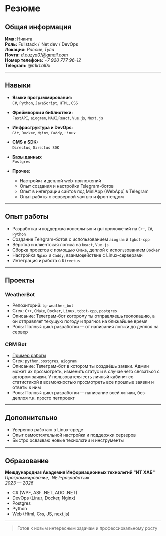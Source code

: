 # Резюме

## Общая информация

**Имя:** Никита  
**Роль:** Fullstack / .Net dev / DevOps   
**Локация:** *Россия, Тула*  
**Почта:** *d.cuzya07@gmail.com*  
**Номер телефона:** *+7 920 777 96-12*  
**Telegram:** *@n1k1tal0x*  

---

## Навыки

- **Языки программирования:**  
  `C#`, `Python`, `JavaScript`, `HTML`, `CSS`

- **Фреймворки и библиотеки:**  
  `FastAPI`, `aiogram`, `MAUI`,`React`, `Vue.js`, `Next.js`

- **Инфраструктура и DevOps:**  
  `Git`, `Docker`, `Nginx`, `Caddy`, `Linux`

- **CMS и SDK:**  
  `Directus`, `Directus SDK` 

- **Базы данных:**  
  `Postgres`

- **Прочее:**  
  - Настройка и деплой web-приложений  
  - Опыт создания и настройки Telegram-ботов
  - Опыт в интеграции сайтов под MiniApp (WebApp) в Telegram
  - Опыт работы с серверной частью и фронтендом  

---

## Опыт работы

- Разработка и поддержка консольных и gui приложений на `C++`, `C#`, `Python`  
- Создание Telegram-ботов с использованием `aiogram` и `tgbot-cpp`
- Вёрстка и клиентская логика на `React`, `Vue.js`  
- Сборка проектов с помощью `CMake`, деплой с использованием `Docker`  
- Настройка `Nginx` и `Caddy`, взаимодействие с Linux-серверами  
- Интеграция и работа с `Directus`

---

## Проекты

### **WeatherBot**
- Репозиторий: `tg-weather_bot`
- Стек: `C++`, `CMake`, `Docker`, `Linux`, `tgbot-cpp`, `postgres`
- Описание: Телеграм-бот которому ты отправляешь геолокацию, а он отправляет текущую погоду и прагноз на ближайшее время
- Роль: Полный цикл разработки — от написания логики до деплоя на сервер

### **CRM Bot**
- [Пример работы](https://youtube.com/shorts/d0QxJ9TRV9k)
- Стек: `python`, `postgres`, `aiogram`
- Описание: Телеграм-бот в котором ты создаёшь заявки. Админ может их просмотреть, изменить статус и в случае чего связаться с автором заявки. У пользователя есть личный кабинет со статистикой и возможностью просмотреть все прошлые заявки и ответы к ним
- Роль: Полный цикл разработки — написание всей логики, без деплоя т.к. просто петпроект

---

## Дополнительно

- Уверенно работаю в Linux-среде  
- Опыт самостоятельной настройки и поддержки серверов  
- Быстро осваиваю новые технологии и инструменты

---

## Образование

**Международная Академия Информационных технологий "ИТ ХАБ"**  
*Программирование, .NET-разработчик*  
*2023 — 2026*

- C# (WPF, ASP .NET, ADO .NET)  
- DevOps (Linux, Docker, Nginx)  
- Postgres  
- Python  
- Web (Html, Css, JS, next.js)  

---

> Готов к новым интересным задачам и профессиональному росту 
